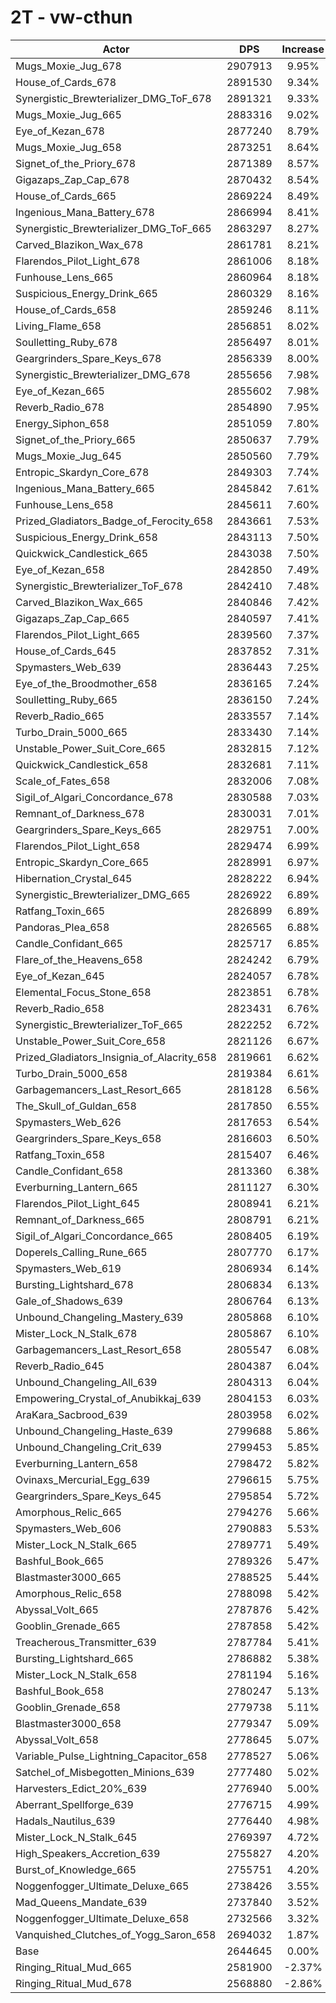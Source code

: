 # 2T - vw-cthun
| Actor | DPS | Increase |
|---|:---:|:---:|
|Mugs_Moxie_Jug_678|2907913|9.95%|
|House_of_Cards_678|2891530|9.34%|
|Synergistic_Brewterializer_DMG_ToF_678|2891321|9.33%|
|Mugs_Moxie_Jug_665|2883316|9.02%|
|Eye_of_Kezan_678|2877240|8.79%|
|Mugs_Moxie_Jug_658|2873251|8.64%|
|Signet_of_the_Priory_678|2871389|8.57%|
|Gigazaps_Zap_Cap_678|2870432|8.54%|
|House_of_Cards_665|2869224|8.49%|
|Ingenious_Mana_Battery_678|2866994|8.41%|
|Synergistic_Brewterializer_DMG_ToF_665|2863297|8.27%|
|Carved_Blazikon_Wax_678|2861781|8.21%|
|Flarendos_Pilot_Light_678|2861006|8.18%|
|Funhouse_Lens_665|2860964|8.18%|
|Suspicious_Energy_Drink_665|2860329|8.16%|
|House_of_Cards_658|2859246|8.11%|
|Living_Flame_658|2856851|8.02%|
|Soulletting_Ruby_678|2856497|8.01%|
|Geargrinders_Spare_Keys_678|2856339|8.00%|
|Synergistic_Brewterializer_DMG_678|2855656|7.98%|
|Eye_of_Kezan_665|2855602|7.98%|
|Reverb_Radio_678|2854890|7.95%|
|Energy_Siphon_658|2851059|7.80%|
|Signet_of_the_Priory_665|2850637|7.79%|
|Mugs_Moxie_Jug_645|2850560|7.79%|
|Entropic_Skardyn_Core_678|2849303|7.74%|
|Ingenious_Mana_Battery_665|2845842|7.61%|
|Funhouse_Lens_658|2845611|7.60%|
|Prized_Gladiators_Badge_of_Ferocity_658|2843661|7.53%|
|Suspicious_Energy_Drink_658|2843113|7.50%|
|Quickwick_Candlestick_665|2843038|7.50%|
|Eye_of_Kezan_658|2842850|7.49%|
|Synergistic_Brewterializer_ToF_678|2842410|7.48%|
|Carved_Blazikon_Wax_665|2840846|7.42%|
|Gigazaps_Zap_Cap_665|2840597|7.41%|
|Flarendos_Pilot_Light_665|2839560|7.37%|
|House_of_Cards_645|2837852|7.31%|
|Spymasters_Web_639|2836443|7.25%|
|Eye_of_the_Broodmother_658|2836165|7.24%|
|Soulletting_Ruby_665|2836150|7.24%|
|Reverb_Radio_665|2833557|7.14%|
|Turbo_Drain_5000_665|2833430|7.14%|
|Unstable_Power_Suit_Core_665|2832815|7.12%|
|Quickwick_Candlestick_658|2832681|7.11%|
|Scale_of_Fates_658|2832006|7.08%|
|Sigil_of_Algari_Concordance_678|2830588|7.03%|
|Remnant_of_Darkness_678|2830031|7.01%|
|Geargrinders_Spare_Keys_665|2829751|7.00%|
|Flarendos_Pilot_Light_658|2829474|6.99%|
|Entropic_Skardyn_Core_665|2828991|6.97%|
|Hibernation_Crystal_645|2828222|6.94%|
|Synergistic_Brewterializer_DMG_665|2826922|6.89%|
|Ratfang_Toxin_665|2826899|6.89%|
|Pandoras_Plea_658|2826565|6.88%|
|Candle_Confidant_665|2825717|6.85%|
|Flare_of_the_Heavens_658|2824242|6.79%|
|Eye_of_Kezan_645|2824057|6.78%|
|Elemental_Focus_Stone_658|2823851|6.78%|
|Reverb_Radio_658|2823431|6.76%|
|Synergistic_Brewterializer_ToF_665|2822252|6.72%|
|Unstable_Power_Suit_Core_658|2821126|6.67%|
|Prized_Gladiators_Insignia_of_Alacrity_658|2819661|6.62%|
|Turbo_Drain_5000_658|2819384|6.61%|
|Garbagemancers_Last_Resort_665|2818128|6.56%|
|The_Skull_of_Guldan_658|2817850|6.55%|
|Spymasters_Web_626|2817653|6.54%|
|Geargrinders_Spare_Keys_658|2816603|6.50%|
|Ratfang_Toxin_658|2815407|6.46%|
|Candle_Confidant_658|2813360|6.38%|
|Everburning_Lantern_665|2811127|6.30%|
|Flarendos_Pilot_Light_645|2808941|6.21%|
|Remnant_of_Darkness_665|2808791|6.21%|
|Sigil_of_Algari_Concordance_665|2808405|6.19%|
|Doperels_Calling_Rune_665|2807770|6.17%|
|Spymasters_Web_619|2806934|6.14%|
|Bursting_Lightshard_678|2806834|6.13%|
|Gale_of_Shadows_639|2806764|6.13%|
|Unbound_Changeling_Mastery_639|2805868|6.10%|
|Mister_Lock_N_Stalk_678|2805867|6.10%|
|Garbagemancers_Last_Resort_658|2805547|6.08%|
|Reverb_Radio_645|2804387|6.04%|
|Unbound_Changeling_All_639|2804313|6.04%|
|Empowering_Crystal_of_Anubikkaj_639|2804153|6.03%|
|AraKara_Sacbrood_639|2803958|6.02%|
|Unbound_Changeling_Haste_639|2799688|5.86%|
|Unbound_Changeling_Crit_639|2799453|5.85%|
|Everburning_Lantern_658|2798472|5.82%|
|Ovinaxs_Mercurial_Egg_639|2796615|5.75%|
|Geargrinders_Spare_Keys_645|2795854|5.72%|
|Amorphous_Relic_665|2794276|5.66%|
|Spymasters_Web_606|2790883|5.53%|
|Mister_Lock_N_Stalk_665|2789771|5.49%|
|Bashful_Book_665|2789326|5.47%|
|Blastmaster3000_665|2788525|5.44%|
|Amorphous_Relic_658|2788098|5.42%|
|Abyssal_Volt_665|2787876|5.42%|
|Gooblin_Grenade_665|2787858|5.42%|
|Treacherous_Transmitter_639|2787784|5.41%|
|Bursting_Lightshard_665|2786882|5.38%|
|Mister_Lock_N_Stalk_658|2781194|5.16%|
|Bashful_Book_658|2780247|5.13%|
|Gooblin_Grenade_658|2779738|5.11%|
|Blastmaster3000_658|2779347|5.09%|
|Abyssal_Volt_658|2778645|5.07%|
|Variable_Pulse_Lightning_Capacitor_658|2778527|5.06%|
|Satchel_of_Misbegotten_Minions_639|2777480|5.02%|
|Harvesters_Edict_20%_639|2776940|5.00%|
|Aberrant_Spellforge_639|2776715|4.99%|
|Hadals_Nautilus_639|2776440|4.98%|
|Mister_Lock_N_Stalk_645|2769397|4.72%|
|High_Speakers_Accretion_639|2755827|4.20%|
|Burst_of_Knowledge_665|2755751|4.20%|
|Noggenfogger_Ultimate_Deluxe_665|2738426|3.55%|
|Mad_Queens_Mandate_639|2737840|3.52%|
|Noggenfogger_Ultimate_Deluxe_658|2732566|3.32%|
|Vanquished_Clutches_of_Yogg_Saron_658|2694032|1.87%|
|Base|2644645|0.00%|
|Ringing_Ritual_Mud_665|2581900|-2.37%|
|Ringing_Ritual_Mud_678|2568880|-2.86%|
